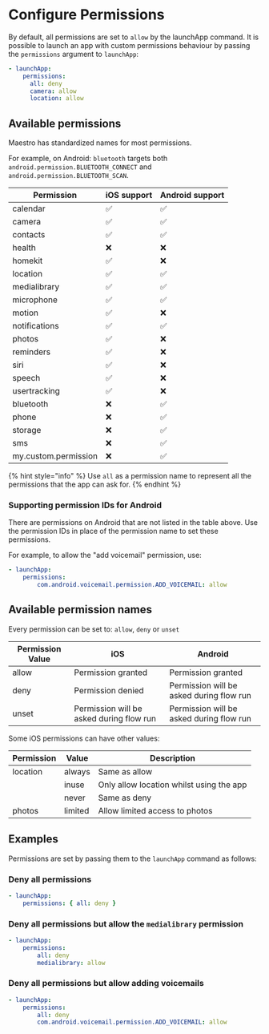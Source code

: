 # Configure Permissions

By default, all permissions are set to `allow` by the launchApp command. It is
possible to launch an app with custom permissions behaviour by passing the
`permissions` argument to `launchApp`:

```yaml
- launchApp:
    permissions:
      all: deny
      camera: allow
      location: allow
```


## Available permissions

Maestro has standardized names for most permissions.

For example, on Android: `bluetooth` targets both `android.permission.BLUETOOTH_CONNECT` and `android.permission.BLUETOOTH_SCAN`.

| Permission           | iOS support | Android support |
|----------------------|-------------|-----------------|
| calendar             | ✅          | ✅              |
| camera               | ✅          | ✅              |
| contacts             | ✅          | ✅              |
| health               | ❌          | ❌              |
| homekit              | ✅          | ❌              |
| location             | ✅          | ✅              |
| medialibrary         | ✅          | ✅              |
| microphone           | ✅          | ✅              |
| motion               | ✅          | ❌              |
| notifications        | ✅          | ✅              |
| photos               | ✅          | ❌              |
| reminders            | ✅          | ❌              |
| siri                 | ✅          | ❌              |
| speech               | ✅          | ❌              |
| usertracking         | ✅          | ❌              |
| bluetooth            | ❌          | ✅              |
| phone                | ❌          | ✅              |
| storage              | ❌          | ✅              |
| sms                  | ❌          | ✅              |
| my.custom.permission | ❌          | ✅              |

{% hint style="info" %}
Use `all` as a permission name to represent all the permissions that the app can ask for.
{% endhint %}

### Supporting permission IDs for Android

There are permissions on Android that are not listed in the table above. Use the
permission IDs in place of the permission name to set these permissions.

For example, to allow the "add voicemail" permission, use:

```yaml
- launchApp:
    permissions:
        com.android.voicemail.permission.ADD_VOICEMAIL: allow
```

## Available permission names

Every permission can be set to: `allow`, `deny` or `unset`

| Permission Value | iOS                                      | Android                                  |
| ---------------- | ---------------------------------------- | ---------------------------------------- |
| allow            | Permission granted                       | Permission granted                       |
| deny             | Permission denied                        | Permission will be asked during flow run |
| unset            | Permission will be asked during flow run | Permission will be asked during flow run |

Some iOS permissions can have other values:

| Permission | Value   | Description                              |
| ---------- | ------- | ---------------------------------------- |
| location   | always  | Same as allow                            |
|            | inuse   | Only allow location whilst using the app |
|            | never   | Same as deny                             |
| photos     | limited | Allow limited access to photos           |

## Examples

Permissions are set by passing them to the `launchApp` command as follows:

### Deny all permissions

```yaml
- launchApp:
    permissions: { all: deny } 
```

### Deny all permissions but allow the `medialibrary` permission

```yaml
- launchApp:
    permissions:
        all: deny
        medialibrary: allow
```

### Deny all permissions but allow adding voicemails

```yaml
- launchApp:
    permissions:
        all: deny
        com.android.voicemail.permission.ADD_VOICEMAIL: allow
```
